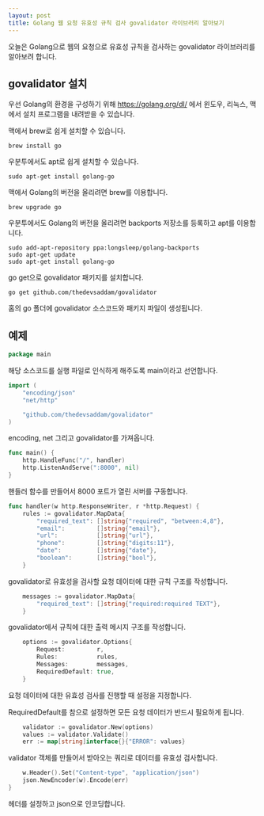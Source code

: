 ```yaml
---
layout: post
title: Golang 웹 요청 유효성 규칙 검사 govalidator 라이브러리 알아보기
---
```


오늘은 Golang으로 웹의 요청으로 유효성 규칙을 검사하는 govalidator 라이브러리를 알아보려 합니다.

## govalidator 설치

우선 Golang의 환경을 구성하기 위해 https://golang.org/dl/ 에서 윈도우, 리눅스, 맥에서 설치 프로그램을 내려받을 수 있습니다.

맥에서 brew로 쉽게 설치할 수 있습니다.

```
brew install go
```

우분투에서도 apt로 쉽게 설치할 수 있습니다.

```
sudo apt-get install golang-go
```

맥에서 Golang의 버전을 올리려면 brew를 이용합니다.

```
brew upgrade go
```

우분투에서도 Golang의 버전을 올리려면 backports 저장소를 등록하고 apt를 이용합니다.

```
sudo add-apt-repository ppa:longsleep/golang-backports
sudo apt-get update
sudo apt-get install golang-go
```

go get으로 govalidator 패키지를 설치합니다.

```
go get github.com/thedevsaddam/govalidator
```

홈의 go 폴더에 govalidator 소스코드와 패키지 파일이 생성됩니다.

## 예제

```go
package main
```

해당 소스코드를 실행 파일로 인식하게 해주도록 main이라고 선언합니다.

```go
import (
	"encoding/json"
	"net/http"

	"github.com/thedevsaddam/govalidator"
)
```

encoding, net 그리고 govalidator를 가져옵니다.

```go
func main() {
	http.HandleFunc("/", handler)
	http.ListenAndServe(":8000", nil)
}
```

핸들러 함수를 만들어서 8000 포트가 열린 서버를 구동합니다.

```go
func handler(w http.ResponseWriter, r *http.Request) {
	rules := govalidator.MapData{
		"required_text": []string{"required", "between:4,8"},
		"email":         []string{"email"},
		"url":           []string{"url"},
		"phone":         []string{"digits:11"},
		"date":          []string{"date"},
		"boolean":       []string{"bool"},
	}
```

govalidator로 유효성을 검사할 요청 데이터에 대한 규칙 구조를 작성합니다.

```go
	messages := govalidator.MapData{
		"required_text": []string{"required:required TEXT"},
	}
```

govalidator에서 규칙에 대한 출력 메시지 구조를 작성합니다.

```go
	options := govalidator.Options{
		Request:         r,
		Rules:           rules,
		Messages:        messages,
		RequiredDefault: true,
	}
```

요청 데이터에 대한 유효성 검사를 진행할 때 설정을 지정합니다.

RequiredDefault를 참으로 설정하면 모든 요청 데이터가 반드시 필요하게 됩니다.

```go
	validator := govalidator.New(options)
	values := validator.Validate()
	err := map[string]interface{}{"ERROR": values}
```

validator 객체를 만들어서 받아오는 쿼리로 데이터를 유효성 검사합니다.

```go
	w.Header().Set("Content-type", "application/json")
	json.NewEncoder(w).Encode(err)
}
```

헤더를 설정하고 json으로 인코딩합니다.